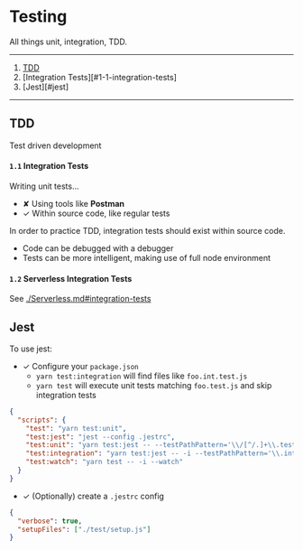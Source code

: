# Testing

All things unit, integration, TDD.

---

1. [TDD](#tdd)
  1. [Integration Tests][#1-1-integration-tests]
1. [Jest][#jest]
---

## TDD

Test driven development 


#### `1.1` Integration Tests

Writing unit tests...
- ✘ Using tools like **Postman**
- ✓ Within source code, like regular tests

In order to practice TDD, integration tests should exist within source code.
- Code can be debugged with a debugger
- Tests can be more intelligent, making use of full node environment

#### `1.2` Serverless Integration Tests

See [./Serverless.md#integration-tests](./Serverless.md#integration-tests)

## Jest

To use jest:
- ✓ Configure your `package.json`
  - `yarn test:integration` will find files like `foo.int.test.js`
  - `yarn test` will execute unit tests matching `foo.test.js` and skip integration tests

```json
{
  "scripts": {
    "test": "yarn test:unit",
    "test:jest": "jest --config .jestrc",
    "test:unit": "yarn test:jest -- --testPathPattern='\\/[^/.]+\\.test\\.jsx?$'",
    "test:integration": "yarn test:jest -- -i --testPathPattern='\\.int\\.test\\.jsx?$'",
    "test:watch": "yarn test -- -i --watch"
  }
}
```

- ✓ (Optionally) create a `.jestrc` config

```json
{
  "verbose": true,
  "setupFiles": ["./test/setup.js"]
}
```